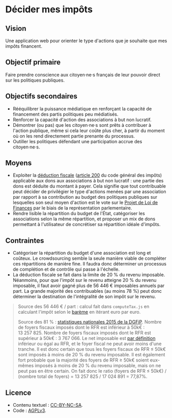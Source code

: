 Décider mes impôts
==================

Vision
------

Une application web pour orienter le type d'actions que je souhaite que mes impôts financent.


Objectif primaire
-----------------

Faire prendre conscience aux citoyen·ne·s français de leur pouvoir direct sur les politiques publiques.


Objectifs secondaires
---------------------

- Rééquilibrer la puissance médiatique en renforçant la capacité de financement des partis politiques peu médiatisés.
- Renforcer la capacité d'action des associations à but non lucratif.
- Démontrer (ou pas) que les citoyen·ne·s sont prêts à contribuer à l'action publique, même si cela leur coûte plus cher, à partir du moment où on les rend directement partie prenante du processus.
- Outiller les politiques défendant une participation accrue des citoyen·ne·s.


Moyens
------

- Exploiter la [déduction fiscale](https://www.service-public.fr/particuliers/vosdroits/F426) ([article 200](https://www.legifrance.gouv.fr/affichCode.do?idSectionTA=LEGISCTA000006191957&cidTexte=LEGITEXT000006069577) du code général des impôts) applicable aux dons aux associations à but non lucratif : une partie des dons est déduite du montant à payer. Cela signifie que tout contribuable peut décider de privilégier le type d'actions menées par une association par rapport à sa contribution au budget des politiques publiques sur lesquelles son seul moyen d'action est le vote sur le [Projet de Loi de Finances](https://fr.wikipedia.org/wiki/Loi_de_finances_en_France) par le biais de la représentation parlementaire.
- Rendre lisible la répartition du budget de l'État, catégoriser les associations selon la même répartition, et proposer un mix de dons permettant à l'utilisateur de concrétiser sa répartition idéale d'impôts.


Contraintes
-----------

- Catégoriser la répartition du budget d'une association est long et coûteux. Le crowdsourcing semble la seule manière viable de compléter ces répartitions de manière fine. Il faudra donc déterminer un processus de complétion et de contrôle qui passe à l'échelle.
- La déduction fiscale se fait dans la limite de 20 % du revenu imposable. Néanmoins, pour que l'impôt sur le revenu atteigne 20 % du revenu imposable, il faut avoir gagné plus de 56 446 € imposables annuels par part. La grande majorité des contribuables (au moins 78 %) peut donc déterminer la destination de l'intégralité de son impôt sur le revenu.

> Source des 56 446 € / part : calcul fait dans `computeTax.js` en calculant l'impôt selon le [barème](http://www.impots.gouv.fr/portal/dgi/public/popup?espId=0&typePage=cpr02&docOid=documentstandard_6117) en itérant euro par euro.
>
> Source des 81 % : [statistiques nationales 2015 de la DGFiP](http://www2.impots.gouv.fr/documentation/statistiques/ircom2015/ir2015.htm).
> Nombre de foyers fiscaux imposés dont le RFR est inférieur à 50k€ : 13 257 825.
> Nombre de foyers fiscaux imposés dont le RFR est supérieur à 50k€ : 3 767 066.
> Le net imposable est [par définition](http://www2.impots.gouv.fr/documentation/statistiques/ircom2015/notice_explicative.pdf) inférieur ou égal au RFR, et le foyer fiscal ne peut avoir moins d'une tranche. Il est donc certain que tous les foyers fiscaux de RFR ≤ 50k€ sont imposés à moins de 20 % du revenu imposable. Il est également fort probable que la majorité des foyers de RFR ≥ 50k€ soient eux-mêmes imposés à moins de 20 % du revenu imposable, mais on ne peut pas en être certain.
> On fait donc le ratio (foyers de RFR ≤ 50k€) / (nombre total de foyers) = 13 257 825 / 17 024 891 = 77,87%.


Licence
-------

- Contenu textuel : [CC-BY-NC-SA](https://creativecommons.org/licenses/by-nc-sa/3.0/).
- Code : [AGPLv3](https://www.gnu.org/licenses/agpl-3.0.fr.html).
